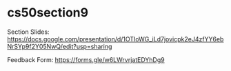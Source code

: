 # cs50section9

Section Slides: https://docs.google.com/presentation/d/1OTIoWG_iLd7jovicpk2eJ4zfYY6ebNrSYp9f2Y05NwQ/edit?usp=sharing

Feedback Form: https://forms.gle/w6LWrvrjatEDYhDg9
